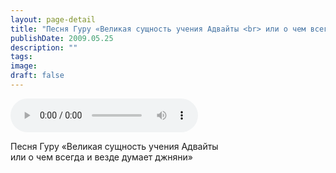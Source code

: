 ```yaml
---
layout: page-detail
title: "Песня Гуру «Великая сущность учения Адвайты <br> или о чем всегда и везде думает джняни»"
publishDate: 2009.05.25
description: ""
tags:
image:
draft: false
---
```


<audio title="2009.05.25 - Песня Гуру «Великая сущность учения Адвайты <br> или о чем всегда и везде думает джняни».mp3" src="/upload/iblock/321/32145cf4af429c20c2663a0e63a426ec.mp3" controls=""></audio>

 Песня Гуру «Великая сущность учения Адвайты   
 или о чем всегда и везде думает джняни»   

  
